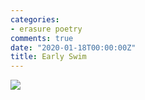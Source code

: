 ```yaml
---
categories:
- erasure poetry
comments: true
date: "2020-01-18T00:00:00Z"
title: Early Swim
---
```

  
<img src="/assets/images/articles/earlyswim.jpeg" class="responsive"><br>
